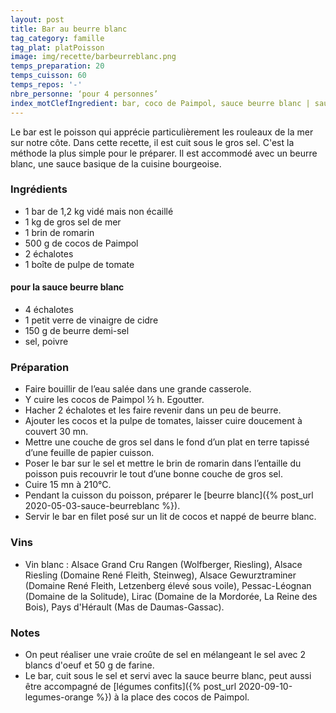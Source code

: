 ```yaml
---
layout: post
title: Bar au beurre blanc
tag_category: famille
tag_plat: platPoisson
image: img/recette/barbeurreblanc.png
temps_preparation: 20
temps_cuisson: 60
temps_repos: '-'
nbre_personne: ‘pour 4 personnes’
index_motClefIngredient: bar, coco de Paimpol, sauce beurre blanc | sauce!beurre blanc
---
```

Le bar est le poisson qui apprécie particulièrement les rouleaux de la mer sur notre côte. Dans cette recette, il est cuit sous le gros sel. C'est la méthode la plus simple pour le préparer. Il est accommodé avec un beurre blanc, une sauce basique de la cuisine bourgeoise.

### Ingrédients
* 1 bar de 1,2 kg vidé mais non écaillé
* 1 kg de gros sel de mer
* 1 brin de romarin
* 500 g de cocos de Paimpol
* 2 échalotes
* 1 boîte de pulpe de tomate

#### pour la sauce beurre blanc
* 4 échalotes
* 1 petit verre de vinaigre de cidre
* 150 g de beurre demi-sel
* sel, poivre

### Préparation
* Faire bouillir de l’eau salée dans une grande casserole.
* Y cuire les cocos de Paimpol ½ h. Egoutter.
* Hacher 2 échalotes et les faire revenir dans un peu de beurre.
* Ajouter les cocos et la pulpe de tomates, laisser cuire doucement à couvert 30 mn.
* Mettre une couche de gros sel dans le fond d’un plat en terre tapissé d’une feuille de papier cuisson.
* Poser le bar sur le sel et mettre le brin de romarin dans l’entaille du poisson puis recouvrir le tout d’une bonne couche de gros sel.
* Cuire 15 mn à 210°C.
* Pendant la cuisson du poisson, préparer le [beurre blanc]({% post_url 2020-05-03-sauce-beurreblanc %}).
* Servir le bar en filet posé sur un lit de cocos et nappé de beurre blanc.


### Vins
* Vin blanc : Alsace Grand Cru Rangen (Wolfberger, Riesling), Alsace Riesling (Domaine René Fleith, Steinweg), Alsace Gewurztraminer (Domaine René Fleith, Letzenberg élevé sous voile), Pessac-Léognan (Domaine de la Solitude), Lirac (Domaine de la Mordorée, La Reine des Bois), Pays d'Hérault (Mas de Daumas-Gassac).

### Notes
* On peut réaliser une vraie croûte de sel en mélangeant le sel avec 2 blancs d'oeuf et 50 g de farine.
* Le bar, cuit sous le sel et servi avec la sauce beurre blanc, peut aussi être accompagné de [légumes confits]({% post_url 2020-09-10-legumes-orange %}) à la place des cocos de Paimpol.

